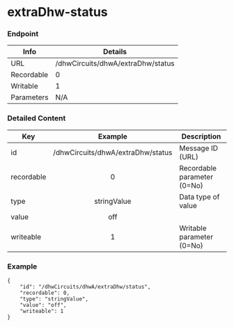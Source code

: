 # extraDhw-status



### Endpoint

| Info  | Details |
| ------------- | ------------- |
| URL   | /dhwCircuits/dhwA/extraDhw/status   |
| Recordable   | 0   |
| Writable   | 1   |
| Parameters  | N/A  |

### Detailed Content

|  Key  | Example | Description |
| ------------- | :------: | ------------------------------ |
|  id | /dhwCircuits/dhwA/extraDhw/status | Message ID (URL) |
|  recordable | 0 | Recordable parameter (0=No) |
|  type | stringValue | Data type of value |
|  value | off |  |
|  writeable | 1 | Writable parameter (0=No) |

### Example
```
{
    "id": "/dhwCircuits/dhwA/extraDhw/status",
    "recordable": 0,
    "type": "stringValue",
    "value": "off",
    "writeable": 1
}
```
